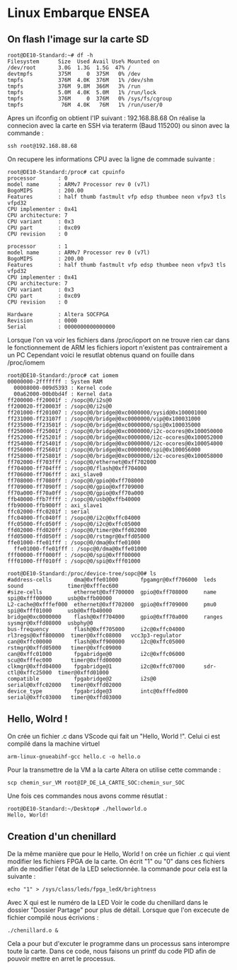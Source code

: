 # Linux Embarque ENSEA
## On flash l'image sur la carte SD

```
root@DE10-Standard:~# df -h
Filesystem      Size  Used Avail Use% Mounted on
/dev/root       3.0G  1.3G  1.5G  47% /
devtmpfs        375M     0  375M   0% /dev
tmpfs           376M  4.0K  376M   1% /dev/shm
tmpfs           376M  9.8M  366M   3% /run
tmpfs           5.0M  4.0K  5.0M   1% /run/lock
tmpfs           376M     0  376M   0% /sys/fs/cgroup
tmpfs            76M  4.0K   76M   1% /run/user/0
```

Apres un ifconfig on obtient l'IP suivant : 192.168.88.68
On réalise la connecion avec la carte en SSH via teraterm (Baud 115200) ou sinon avec la commande :
```
ssh root@192.168.88.68
```
On recupere les informations CPU avec la ligne de commade suivante : 
```
root@DE10-Standard:/proc# cat cpuinfo
processor       : 0
model name      : ARMv7 Processor rev 0 (v7l)
BogoMIPS        : 200.00
Features        : half thumb fastmult vfp edsp thumbee neon vfpv3 tls vfpd32
CPU implementer : 0x41
CPU architecture: 7
CPU variant     : 0x3
CPU part        : 0xc09
CPU revision    : 0

processor       : 1
model name      : ARMv7 Processor rev 0 (v7l)
BogoMIPS        : 200.00
Features        : half thumb fastmult vfp edsp thumbee neon vfpv3 tls vfpd32
CPU implementer : 0x41
CPU architecture: 7
CPU variant     : 0x3
CPU part        : 0xc09
CPU revision    : 0

Hardware        : Altera SOCFPGA
Revision        : 0000
Serial          : 0000000000000000
```

Lorsque l'on va voir les fichiers dans /proc/ioport on ne trouve rien car dans le fonctionnement de ARM les fichiers ioport n'existent pas contrairement a un PC
Cependant  voici le resutlat obtenus quand on fouille dans /proc/iomem
```
root@DE10-Standard:/proc# cat iomem
00000000-2fffffff : System RAM
  00008000-009d5393 : Kernel code
  00a62000-00b0bd4f : Kernel data
ff200000-ff20001f : /sopc@0/i2s@0
ff200020-ff20003f : /sopc@0/i2s@0
ff201000-ff201007 : /sopc@0/bridge@0xc0000000/sysid@0x100001000
ff231000-ff23107f : /sopc@0/bridge@0xc0000000/vip@0x100031000
ff235000-ff23501f : /sopc@0/bridge@0xc0000000/spi@0x100035000
ff250000-ff25001f : /sopc@0/bridge@0xc0000000/i2c-ocores@0x100050000
ff252000-ff25201f : /sopc@0/bridge@0xc0000000/i2c-ocores@0x100052000
ff254000-ff25401f : /sopc@0/bridge@0xc0000000/i2c-ocores@0x100054000
ff256000-ff25601f : /sopc@0/bridge@0xc0000000/spi@0x100056000
ff258000-ff25801f : /sopc@0/bridge@0xc0000000/i2c-ocores@0x100058000
ff702000-ff703fff : /sopc@0/ethernet@0xff702000
ff704000-ff704fff : /sopc@0/flash@0xff704000
ff706000-ff706fff : axi_slave0
ff708000-ff7080ff : /sopc@0/gpio@0xff708000
ff709000-ff7090ff : /sopc@0/gpio@0xff709000
ff70a000-ff70a0ff : /sopc@0/gpio@0xff70a000
ffb40000-ffb7ffff : /sopc@0/usb@0xffb40000
ffb90000-ffb900ff : axi_slave1
ffc02000-ffc0201f : serial
ffc04000-ffc040ff : /sopc@0/i2c@0xffc04000
ffc05000-ffc050ff : /sopc@0/i2c@0xffc05000
ffd02000-ffd020ff : /sopc@0/timer@0xffd02000
ffd05000-ffd050ff : /sopc@0/rstmgr@0xffd05000
ffe01000-ffe01fff : /sopc@0/dma@0xffe01000
  ffe01000-ffe01fff : /sopc@0/dma@0xffe01000
fff00000-fff000ff : /sopc@0/spi@0xfff00000
fff01000-fff010ff : /sopc@0/spi@0xfff01000
```
```
root@DE10-Standard:/proc/device-tree/sopc@0# ls
#address-cells       dma@0xffe01000       fpgamgr@0xff706000  leds                sound              timer@0xfffec600
#size-cells          ethernet@0xff700000  gpio@0xff708000     name                spi@0xfff00000     usb@0xffb00000
L2-cache@0xfffef000  ethernet@0xff702000  gpio@0xff709000     pmu0                spi@0xfff01000     usb@0xffb40000
bridge@0xc0000000    flash@0xff704000     gpio@0xff70a000     ranges              sysmgr@0xffd08000  usbphy@0
bus-frequency        flash@0xff705000     i2c@0xffc04000      rl3regs@0xff800000  timer@0xffc08000   vcc3p3-regulator
can@0xffc00000       flash@0xff900000     i2c@0xffc05000      rstmgr@0xffd05000   timer@0xffc09000
can@0xffc01000       fpgabridge@0         i2c@0xffc06000      scu@0xfffec000      timer@0xffd00000
clkmgr@0xffd04000    fpgabridge@1         i2c@0xffc07000      sdr-ctl@0xffc25000  timer@0xffd01000
compatible           fpgabridge@2         i2s@0               serial@0xffc02000   timer@0xffd02000
device_type          fpgabridge@3         intc@0xfffed000     serial@0xffc03000   timer@0xffd03000
```
## Hello, Wolrd ! 
On crée un fichier .c dans VScode qui fait un "Hello, World !". Celui ci est compilé dans la machine virtuel
```
arm-linux-gnueabihf-gcc hello.c -o hello.o
```
Pour la transmettre de la VM a la carte Altera on utilise cette commande :
```
scp chemin_sur_VM root@IP_DE_LA_CARTE_SOC:chemin_sur_SOC
```
Une fois ces commandes nous avons comme résutlat :
```
root@DE10-Standard:~/Desktop# ./helloworld.o
Hello, World!
```

## Creation d'un chenillard

De la même manière que pour le Hello, World ! on crée un fichier .c qui vient modifier les fichiers FPGA de la carte. On écrit "1" ou "0" dans ces fichiers afin de modifier l'état de la LED selectionnée.
la commande pour cela est la suivante : 
```
echo "1" > /sys/class/leds/fpga_ledX/brightness
```
Avec X  qui est le numéro de la LED
Voir le code du chenillard dans le dossier "Dossier Partage" pour plus de détail.
Lorsque que l'on excecute de fichier compilé nous écrivions : 
```
./chenillard.o &
```
Cela a pour but d'excuter le programme dans un processus sans interompre toute la carte.
Dans ce code, nous faisons un printf du code PID afin de pouvoir mettre en arret le processus.




